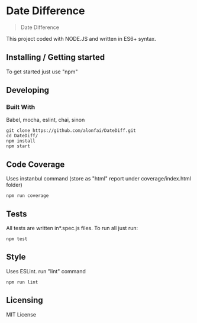 # Date Difference
> Date Difference

This project coded with NODE.JS and written in ES6+ syntax.

## Installing / Getting started

To get started just use "npm"

## Developing

### Built With
 Babel, mocha, eslint, chai, sinon


```shell
git clone https://github.com/alonfai/DateDiff.git
cd DateDiff/
npm install
npm start
```

## Code Coverage

Uses instanbul command (store as "html" report under coverage/index.html folder)

```shell
npm run coverage
```

## Tests

All tests are written in*.spec.js files. To run all just run:

```shell
npm test
```

## Style

Uses ESLint. run "lint" command

```shell
npm run lint
```

## Licensing

MIT License
